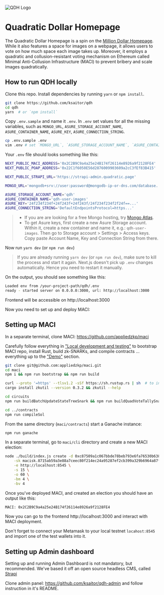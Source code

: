 ![QDH Logo](https://quadratic.page/ballot-box-emoji.png)

# Quadratic Dollar Homepage

The Quadratic Dollar Homepage is a spin on the [Million Dollar Homepage](http://www.milliondollarhomepage.com/). While
it also features a space for images on a webpage, it allows users to vote on how much space each image takes up.
Moreover, it employs a quadratic and collusion-resistant voting mechanism on Ethereum called Minimal Anti-Collusion
Infrastructure (MACI) to prevent bribery and scale images quadratically.

## How to run QDH locally

Clone this repo. Install dependencies by running `yarn` or `npm install`.

```bash
git clone https://github.com/ksaitor/qdh
cd qdh
yarn  # or `npm install`
```

Copy `.env.sample` and name it `.env`. In `.env` set values for all the missing variables, such as `MONGO_URL`, `ASURE_STORAGE_ACCOUNT_NAME`,
`ASURE_CONTAINER_NAME`, `ASURE_KEY`, `ASURE_CONNECTION_STRING`.

```bash
cp .env.sample .env
vim .env # set `MONGO_URL`, `ASURE_STORAGE_ACCOUNT_NAME`, `ASURE_CONTAINER_NAME`, `ASURE_KEY`, `ASURE_CONNECTION_STRING`.
```

Your `.env` file should looks something like this:
```bash
NEXT_PUBLIC_MACI_ADDRESS='0x2C2B9C9a4a25e24B174f26114e8926a9f2128FE4'
NEXT_PUBLIC_POAP_ADDRESS='0x22C1f6050E56d2876009903609a2cC3fEf83B415'

NEXT_PUBLIC_STRAPI_URL='https://strapi-admin.quadratic.page'

MONGO_URL='mongodb+srv://user:password@mongodb-ip-or-dns.com/database...'

ASURE_STORAGE_ACCOUNT_NAME='qdh'
ASURE_CONTAINER_NAME='qdh-user-images'
ASURE_KEY='24f234f234f+24f243f+24f243f/24f234f234f2f24f==...'
ASURE_CONNECTION_STRING='DefaultEndpointsProtocol=https...'
```

> - If you are are looking for a free Mongo hosting, try [Mongo Atlas](https://www.mongodb.com/cloud/atlas).
> - To get Asure keys, first create a new Asure Storage account. Within it, create a new container and name it, e.g.: `qdh-user-images`. Then go to Storage account > Settings > Access keys. Copy paste Account Name, Key and Connection String from there.


Now run `yarn dev` (or `npm run dev`)

> If you are already running `yarn dev` (or `npm run dev`), make sure to kill the process and start it again. Next.js doesn't pick up `.env` changes automatically. Hence you need to restart it manually.

On the output, you should see something like this:

```bash
Loaded env from /your-project-path/qdh/.env
ready - started server on 0.0.0.0:3000, url: http://localhost:3000
```

Frontend will be accessible on http://localhost:3000

Now you need to set up and deploy MACI:

## Setting up MACI

In a separate terminal, clone MACI: https://github.com/appliedzkp/maci

Carefully follow everything in ["Local development and testing"](https://github.com/appliedzkp/maci#local-development-and-testing)
to bootstrap MACI repo, install Rust, build zk-SNARKs, and compile contracts …everything up to the ["Demo"](https://github.com/appliedzkp/maci#demo) section.

```bash
git clone git@github.com:appliedzkp/maci.git
cd maci
npm i && npm run bootstrap && npm run build

curl --proto '=https' --tlsv1.2 -sSf https://sh.rustup.rs | sh  # to install Rust
cargo install zkutil --version 0.3.2 && zkutil --help

cd circuits
npm run buildBatchUpdateStateTreeSnark && npm run buildQuadVoteTallySnark

cd ../contracts
npm run compileSol
```

From the same directory (`maci/contracts`) start a Ganache instance:

```bash
npm run ganache
```

In a separate terminal, go to `maci/cli` directory and create a new MACI election:

```bash
node ./build/index.js create -d 0xc87509a1c067bbde78beb793e6fa76530b6382a4c0241e5e4a9ec0a0f44dc0d3 \
	-sk macisk.8715ab59a3e88a7ceec80f214ec24a95287ef2cb399a329b6964a87f85cf51c \
	-e http://localhost:8545 \
	-s 15 \
	-o 60 \
	-bm 4 \
	-bv 4
```

Once you've deployed MACI, and created an election you should have an output like this:

```bash
MACI: 0x2C2B9C9a4a25e24B174f26114e8926a9f2128FE4
```

Now you can go to the frontend http://localhost:3000 and interact with MACI deployment.

Don't forget to connect your Metamask to your local testnet `locahost:8545` and import one of the test wallets into it.


## Setting up Admin dashboard

Setting up and running Admin Dashboard is not mandatory, but recommended. We've based it off an open source headless
CMS, called [Strapi](https://strapi.io/)

Clone admin panel: https://github.com/ksaitor/qdh-admin and follow instruction in it's README.
